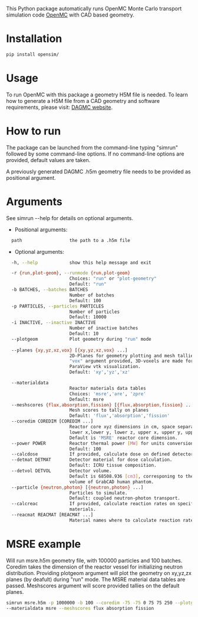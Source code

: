 This Python package automatically runs OpenMC Monte Carlo transport simulation
code [OpenMC](https://github.com/openmc-dev/openmc) with CAD based geometry.

# Installation

```bash
pip install opensim/
```

# Usage
To run OpenMC with this package a geometry H5M file is needed. To learn how to
generate a H5M file from a CAD geometry and software requirements,
please visit: [DAGMC website](https://svalinn.github.io/DAGMC/).

# How to run
The package can be launched from the command-line typing "simrun" followed by some 
command-line options. If no command-line options are provided, default values are taken.

A previously generated DAGMC .h5m geometry file needs to be provided as
positional argument.

# Arguments
See simrun --help for details on optional arguments.

- Positional arguments:

```bash
  path                  the path to a .h5m file
```

- Optional arguments:
```bash
  -h, --help            show this help message and exit

  -r {run,plot-geom}, --runmode {run,plot-geom}
                        Choices: "run" or "plot-geometry"
                        Default: "run"
  -b BATCHES, --batches BATCHES
                        Number of batches
                        Default: 100
  -p PARTICLES, --particles PARTICLES
                        Number of particles
                        Default: 10000
  -i INACTIVE, --inactive INACTIVE
                        Number of inactive batches
                        Default: 10
  --plotgeom            Plot geometry during "run" mode
                        
  --planes {xy,yz,xz,vox} [{xy,yz,xz,vox} ...]
                        2D-Planes for geometry plotting and mesh tallies. When
                        "vox" argument provided, 3D-voxels are made for
                        ParaView vtk visualization.
                        Default: 'xy','yz','xz'

  --materialdata        
                        Reactor materials data tables
                        Choices: 'msre','are', 'zpre' 
                        Default: msre
  --meshscores {flux,absorption,fission} [{flux,absorption,fission} ...]
                        Mesh scores to tally on planes
                        Default: 'flux','absorption','fission'
  --coredim COREDIM [COREDIM ...]
                        Reactor core xyz dimensions in cm, space separated, in the order:
                        lower x,lower y, lower z, upper x, upper y, upper z.
                        Default is 'MSRE' reactor core dimension.
  --power POWER         Reactor thermal power [MW] for units conversion.    
                        Default: 100
  --calcdose            If provided, calculate dose on defined detector.
  --detmat DETMAT       Detector material for dose calculation. 
                        Default: ICRU tissue composition.
  --detvol DETVOL       Detector volume. 
                        Default is 68508.936 [cm3], corresponing to the
                        volume of GrabCAD human phantom.
  --particle {neutron,photon} [{neutron,photon} ...]
                        Particles to simulate. 
                        Default: coupled neutron-photon transport.
  --calcreac            If provided, calculate reaction rates on specified 
                        materials.
  --reacmat REACMAT [REACMAT ...]
                        Material names where to calculate reaction rates.                  

```
# MSRE example
Will run msre.h5m geometry file, with 100000 particles and 100 batches. Coredim takes the
dimension of the reactor vessel for initializing neutron distribution. Providing plotgeom argument
will plot the geometry on xy,yz,zx planes (by deafult) during "run" mode. The MSRE material data tables are passed.
Meshscores argument will score provided tallies on the default planes.

```bash
simrun msre.h5m -p 1000000 -b 100 --coredim -75 -75 0 75 75 250 --plotgeom
--materialdata msre --meshscores flux absorption fission
```
